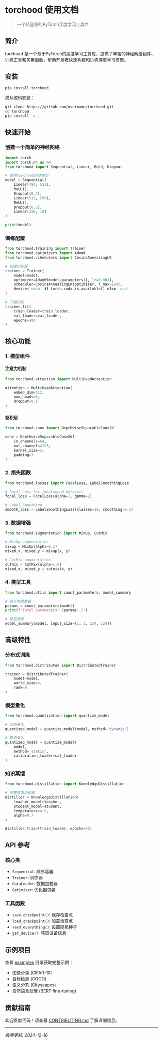 # torchood 使用文档

> 一个轻量级的PyTorch深度学习工具库

## 简介

torchood 是一个基于PyTorch的深度学习工具库，提供了丰富的神经网络组件、训练工具和实用函数，帮助开发者快速构建和训练深度学习模型。

## 安装

```bash
pip install torchood
```

或从源码安装：

```bash
git clone https://github.com/username/torchood.git
cd torchood
pip install -e .
```

## 快速开始

### 创建一个简单的神经网络

```python
import torch
import torch.nn as nn
from torchood import Sequential, Linear, ReLU, Dropout

# 使用torchood创建模型
model = Sequential(
    Linear(784, 512),
    ReLU(),
    Dropout(0.2),
    Linear(512, 256),
    ReLU(),
    Dropout(0.2),
    Linear(256, 10)
)

print(model)
```

### 训练配置

```python
from torchood.training import Trainer
from torchood.optimizers import AdamW
from torchood.schedulers import CosineAnnealingLR

# 创建训练器
trainer = Trainer(
    model=model,
    optimizer=AdamW(model.parameters(), lr=0.001),
    scheduler=CosineAnnealingLR(optimizer, T_max=100),
    device='cuda' if torch.cuda.is_available() else 'cpu'
)

# 开始训练
trainer.fit(
    train_loader=train_loader,
    val_loader=val_loader,
    epochs=100
)
```

## 核心功能

### 1. 模型组件

#### 注意力机制
```python
from torchood.attention import MultiHeadAttention

attention = MultiHeadAttention(
    embed_dim=512,
    num_heads=8,
    dropout=0.1
)
```

#### 卷积层
```python
from torchood.conv import DepthwiseSeparableConv2d

conv = DepthwiseSeparableConv2d(
    in_channels=64,
    out_channels=128,
    kernel_size=3,
    padding=1
)
```

### 2. 损失函数

```python
from torchood.losses import FocalLoss, LabelSmoothingLoss

# Focal Loss for imbalanced datasets
focal_loss = FocalLoss(alpha=1, gamma=2)

# Label Smoothing
smooth_loss = LabelSmoothingLoss(classes=10, smoothing=0.1)
```

### 3. 数据增强

```python
from torchood.augmentation import MixUp, CutMix

# MixUp augmentation
mixup = MixUp(alpha=0.2)
mixed_x, mixed_y = mixup(x, y)

# CutMix augmentation
cutmix = CutMix(alpha=1.0)
mixed_x, mixed_y = cutmix(x, y)
```

### 4. 模型工具

```python
from torchood.utils import count_parameters, model_summary

# 统计参数数量
params = count_parameters(model)
print(f"Total parameters: {params:,}")

# 模型摘要
model_summary(model, input_size=(1, 3, 224, 224))
```

## 高级特性

### 分布式训练

```python
from torchood.distributed import DistributedTrainer

trainer = DistributedTrainer(
    model=model,
    world_size=4,
    rank=0
)
```

### 模型量化

```python
from torchood.quantization import quantize_model

# 动态量化
quantized_model = quantize_model(model, method='dynamic')

# 静态量化
quantized_model = quantize_model(
    model, 
    method='static',
    calibration_loader=cal_loader
)
```

### 知识蒸馏

```python
from torchood.distillation import KnowledgeDistillation

# 创建蒸馏训练器
distiller = KnowledgeDistillation(
    teacher_model=teacher,
    student_model=student,
    temperature=4.0,
    alpha=0.7
)

distiller.train(train_loader, epochs=50)
```

## API 参考

### 核心类

- `Sequential`: 顺序容器
- `Trainer`: 训练器
- `DataLoader`: 数据加载器
- `Optimizer`: 优化器包装

### 工具函数

- `save_checkpoint()`: 保存检查点
- `load_checkpoint()`: 加载检查点
- `seed_everything()`: 设置随机种子
- `get_device()`: 获取设备信息

## 示例项目

查看 [examples](https://github.com/username/torchood/tree/main/examples) 目录获取完整示例：

- 图像分类 (CIFAR-10)
- 目标检测 (COCO)
- 语义分割 (Cityscapes)
- 自然语言处理 (BERT fine-tuning)

## 贡献指南

欢迎贡献代码！请查看 [CONTRIBUTING.md](https://github.com/username/torchood/blob/main/CONTRIBUTING.md) 了解详细信息。

---

*最后更新: 2024-12-16*